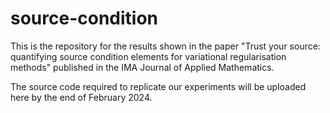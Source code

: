 # source-condition

This is the repository for the results shown in the paper "Trust your source: quantifying source condition elements for variational regularisation methods" published in the IMA Journal of Applied Mathematics.

The source code required to replicate our experiments will be uploaded here by the end of February 2024.
